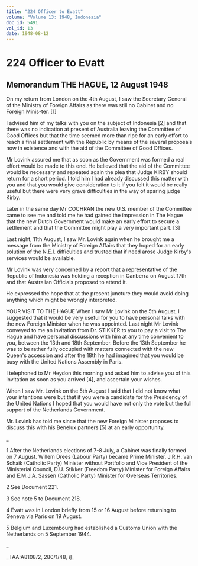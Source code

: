 ```yaml
---
title: "224 Officer to Evatt"
volume: "Volume 13: 1948, Indonesia"
doc_id: 5491
vol_id: 13
date: 1948-08-12
---
```


# 224 Officer to Evatt

## Memorandum THE HAGUE, 12 August 1948

On my return from London on the 4th August, I saw the Secretary General of the Ministry of Foreign Affairs as there was still no Cabinet and no Foreign Minis-ter. [1]

I advised him of my talks with you on the subject of Indonesia [2] and that there was no indication at present of Australia leaving the Committee of Good Offices but that the time seemed more than ripe for an early effort to reach a final settlement with the Republic by means of the several proposals now in existence and with the aid of the Committee of Good Offices.

Mr Lovink assured me that as soon as the Government was formed a real effort would be made to this end. He believed that the aid of the Committee would be necessary and repeated again the plea that Judge KIRBY should return for a short period. I told him I had already discussed this matter with you and that you would give consideration to it if you felt it would be really useful but there were very grave difficulties in the way of sparing judge Kirby.

Later in the same day Mr COCHRAN the new U.S. member of the Committee came to see me and told me he had gained the impression in The Hague that the new Dutch Government would make an early effort to secure a settlement and that the Committee might play a very important part. [3]

Last night, 11th August, I saw Mr. Lovink again when he brought me a message from the Ministry of Foreign Affairs that they hoped for an early solution of the N.E.I. difficulties and trusted that if need arose Judge Kirby's services would be available.

Mr Lovink was very concerned by a report that a representative of the Republic of Indonesia was holding a reception in Canberra on August 17th and that Australian Officials proposed to attend it.

He expressed the hope that at the present juncture they would avoid doing anything which might be wrongly interpreted.

YOUR VISIT TO THE HAGUE When I saw Mr Lovink on the 5th August, I suggested that it would be very useful for you to have personal talks with the new Foreign Minister when he was appointed. Last night Mr Lovink conveyed to me an invitation from Dr. STIKKER to you to pay a visit to The Hague and have personal discussions with him at any time convenient to you, between the 13th and 18th September. Before the 13th September he was to be rather fully occupied with matters connected with the new Queen's accession and after the 18th he had imagined that you would be busy with the United Nations Assembly in Paris.

I telephoned to Mr Heydon this morning and asked him to advise you of this invitation as soon as you arrived [4], and ascertain your wishes.

When I saw Mr. Lovink on the 5th August I said that I did not know what your intentions were but that if you were a candidate for the Presidency of the United Nations I hoped that you would have not only the vote but the full support of the Netherlands Government.

Mr. Lovink has told me since that the new Foreign Minister proposes to discuss this with his Benelux partners [5] at an early opportunity.

_

1 After the Netherlands elections of 7-8 July, a Cabinet was finally formed on 7 August. Willem Drees (Labour Party) became Prime Minister, J.R.H. van Schaik (Catholic Party) Minister without Portfolio and Vice President of the Ministerial Council, D.U. Stikker (Freedom Party) Minister for Foreign Affairs and E.M.J.A. Sassen (Catholic Party) Minister for Overseas Territories.

2 See Document 221.

3 See note 5 to Document 218.

4 Evatt was in London briefly from 15 or 16 August before returning to Geneva via Paris on 19 August.

5 Belgium and Luxembourg had established a Customs Union with the Netherlands on 5 September 1944.

_

_ [AA:A8108/2, 280/1/48, i]_
